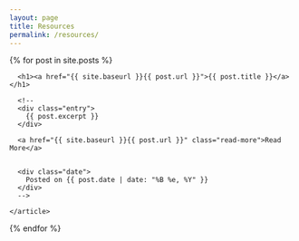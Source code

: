 ```yaml
---
layout: page
title: Resources
permalink: /resources/
---
```


<div class="posts">

  {% for post in site.posts %}
    <article class="post">

      <h1><a href="{{ site.baseurl }}{{ post.url }}">{{ post.title }}</a></h1>

      <!--
      <div class="entry">
        {{ post.excerpt }}
      </div>

      <a href="{{ site.baseurl }}{{ post.url }}" class="read-more">Read More</a>


      <div class="date">
        Posted on {{ post.date | date: "%B %e, %Y" }}
      </div>
      -->

    </article>
  {% endfor %}

</div>
